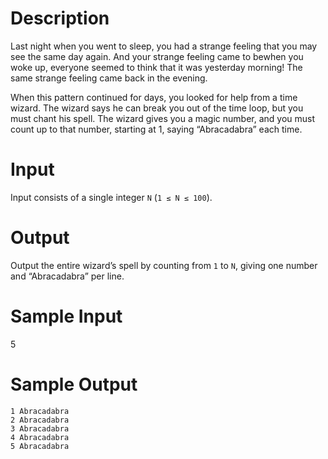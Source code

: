 # Description
Last night when you went to sleep, you had a strange feeling that you may see the same day again. And your strange feeling came to bewhen you woke up, everyone seemed to think that it was yesterday morning! The same strange feeling came back in the evening.

When this pattern continued for days, you looked for help from a time wizard. The wizard says he can break you out of the time loop, but you must chant his spell. The wizard gives you a magic number, and you must count up to that number, starting at 1, saying “Abracadabra” each time.

# Input
Input consists of a single integer `N` (`1 ≤ N ≤ 100`).

# Output
Output the entire wizard’s spell by counting from `1` to `N`, giving one number and “Abracadabra” per line.

# Sample Input
5

# Sample Output
```
1 Abracadabra
2 Abracadabra
3 Abracadabra
4 Abracadabra
5 Abracadabra
```
